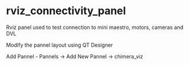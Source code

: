 # rviz_connectivity_panel
Rviz panel used to test connection to mini maestro, motors, cameras and DVL


Modify the pannel layout using QT Designer

Add Pannel
    - Pannels -> Add New Pannel -> chimera_viz